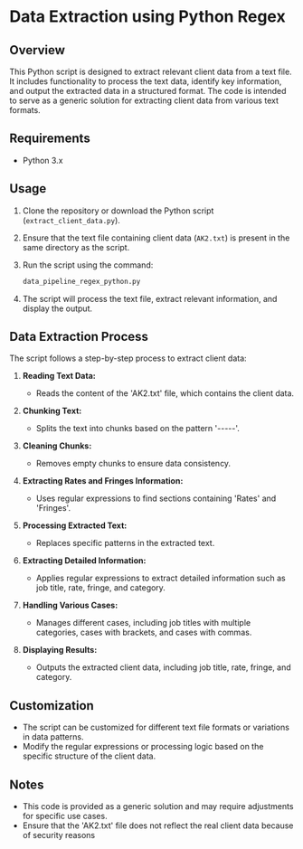 # Data Extraction using Python Regex

## Overview

This Python script is designed to extract relevant client data from a text file. It includes functionality to process the text data, identify key information, and output the extracted data in a structured format. The code is intended to serve as a generic solution for extracting client data from various text formats.

## Requirements

- Python 3.x

## Usage

1. Clone the repository or download the Python script (`extract_client_data.py`).
2. Ensure that the text file containing client data (`AK2.txt`) is present in the same directory as the script.
3. Run the script using the command:

    ```bash
    data_pipeline_regex_python.py
    ```

4. The script will process the text file, extract relevant information, and display the output.

## Data Extraction Process

The script follows a step-by-step process to extract client data:

1. **Reading Text Data:**
   - Reads the content of the 'AK2.txt' file, which contains the client data.

2. **Chunking Text:**
   - Splits the text into chunks based on the pattern '-----'.

3. **Cleaning Chunks:**
   - Removes empty chunks to ensure data consistency.

4. **Extracting Rates and Fringes Information:**
   - Uses regular expressions to find sections containing 'Rates' and 'Fringes'.

5. **Processing Extracted Text:**
   - Replaces specific patterns in the extracted text.

6. **Extracting Detailed Information:**
   - Applies regular expressions to extract detailed information such as job title, rate, fringe, and category.

7. **Handling Various Cases:**
   - Manages different cases, including job titles with multiple categories, cases with brackets, and cases with commas.

8. **Displaying Results:**
   - Outputs the extracted client data, including job title, rate, fringe, and category.

## Customization

- The script can be customized for different text file formats or variations in data patterns.
- Modify the regular expressions or processing logic based on the specific structure of the client data.

## Notes

- This code is provided as a generic solution and may require adjustments for specific use cases. 
- Ensure that the 'AK2.txt' file does not reflect the real client data because of security reasons

  
